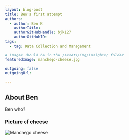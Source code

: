 ```yaml
---
layout: blog-post
title: Ben's first attempt
authors:
  - author: Ben K
    authorTitle: 
    authorGitHubHandle: bjk127
    authorGitHubID: 
tags:
  - tag: Data Collection and Management

# images should be in the /assets/img/insights/ folder
featuredImage: manchego-cheese.jpg

outgoing: false
outgoingUrl:

---
```


## About Ben
Ben who?

### Picture of cheese

![Manchego cheese](manchego-cheese.jpg)
